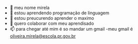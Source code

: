 - 👋 meu nome mirela 
- 👀 estou aprendendo programação de linguagem  
- 🌱 estou preucurendo aprender o maximo 
- 💞️ quero colaborar com meu aprendisado 
- 📫 para chegar até mim é so mandar um gmail 
-meu gmail é oliveira.mirela@escola.pr.gov.br

<!---
mirella222/mirella222 is a ✨ special ✨ repository because its `README.md` (this file) appears on your GitHub profile.
You can click the Preview link to take a look at your changes.
--->
